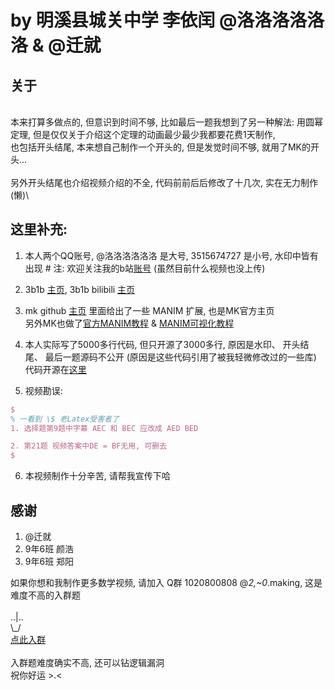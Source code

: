 # by 明溪县城关中学 李依闰 @洛洛洛洛洛洛 & @迁就

## 关于
\
本来打算多做点的, 但意识到时间不够, 比如最后一题我想到了另一种解法: 用圆幂定理, 但是仅仅关于介绍这个定理的动画最少最少我都要花费1天制作,\
也包括开头结尾, 本来想自己制作一个开头的, 但是发觉时间不够, 就用了MK的开头...\
\
另外开头结尾也介绍视频介绍的不全, 代码前前后后修改了十几次, 实在无力制作 (懒)\

## 这里补充:
1. 本人两个QQ账号, @洛洛洛洛洛洛 是大号, 3515674727 是小号, 水印中皆有出现 # 注: 欢迎关注我的b站[账号](https://space.bilibili.com/454900832) (虽然目前什么视频也没上传)

2. 3b1b [主页](https://www.3blue1brown.com), 3b1b bilibili [主页](https://space.bilibili.com/88461692/)

3. mk github [主页](https://github.com/manim-kindergarten) 里面给出了一些 MANIM 扩展, 也是MK官方主页\
另外MK也做了[官方MANIM教程](https://manim.ml) & [MANIM可视化教程](https://space.bilibili.com/171431343/favlist)

4. 本人实际写了5000多行代码, 但只开源了3000多行, 原因是水印、 开头结尾、 最后一题源码不公开 (原因是这些代码引用了被我轻微修改过的一些库)
代码开源在[这里](https://github.com/lovingstr/wow/blob/master/Math_Exercise_1.py)


5. 视频勘误:
```tex
$
% 一看到 \$ 老Latex受害者了
1. 选择题第9题中字幕 AEC 和 BEC 应改成 AED BED

2. 第21题 视频答案中DE = BF无用, 可删去
$
```

6. 本视频制作十分辛苦, 请帮我宣传下哈

## 感谢

1. @迁就
2. 9年6班 颜浩 
3. 9年6班 郑阳

如果你想和我制作更多数学视频, 请加入 Q群 1020800808 @_2,~0_.making, 这是难度不高的入群题 \
\
 ..|..   \
\\\_/  
[点此入群](https://paste.ubuntu.com/p/9RWftyZXmy/)\
\
入群题难度确实不高, 还可以钻逻辑漏洞\
祝你好运 >.<

